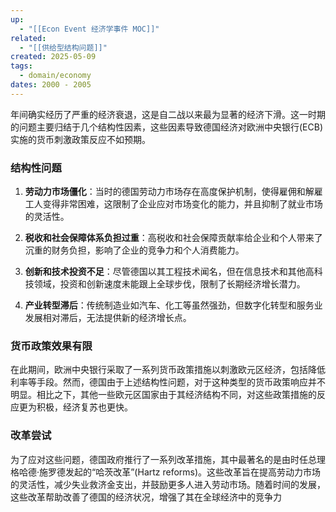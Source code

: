 ```yaml
---
up:
  - "[[Econ Event 经济学事件 MOC]]"
related:
  - "[[供给型结构问题]]"
created: 2025-05-09
tags:
  - domain/economy
dates: 2000 - 2005
---
```



年间确实经历了严重的经济衰退，这是自二战以来最为显著的经济下滑。这一时期的问题主要归结于几个结构性因素，这些因素导致德国经济对欧洲中央银行(ECB)实施的货币刺激政策反应不如预期。

### 结构性问题

1. **劳动力市场僵化**：当时的德国劳动力市场存在高度保护机制，使得雇佣和解雇工人变得非常困难，这限制了企业应对市场变化的能力，并且抑制了就业市场的灵活性。
    
2. **税收和社会保障体系负担过重**：高税收和社会保障贡献率给企业和个人带来了沉重的财务负担，影响了企业的竞争力和个人消费能力。
    
3. **创新和技术投资不足**：尽管德国以其工程技术闻名，但在信息技术和其他高科技领域，投资和创新速度未能跟上全球步伐，限制了长期经济增长潜力。
    
4. **产业转型滞后**：传统制造业如汽车、化工等虽然强劲，但数字化转型和服务业发展相对滞后，无法提供新的经济增长点。
    

### 货币政策效果有限

在此期间，欧洲中央银行采取了一系列货币政策措施以刺激欧元区经济，包括降低利率等手段。然而，德国由于上述结构性问题，对于这种类型的货币政策响应并不明显。相比之下，其他一些欧元区国家由于其经济结构不同，对这些政策措施的反应更为积极，经济复苏也更快。

### 改革尝试

为了应对这些问题，德国政府推行了一系列改革措施，其中最著名的是由时任总理格哈德·施罗德发起的“哈茨改革”(Hartz reforms)。这些改革旨在提高劳动力市场的灵活性，减少失业救济金支出，并鼓励更多人进入劳动市场。随着时间的发展，这些改革帮助改善了德国的经济状况，增强了其在全球经济中的竞争力